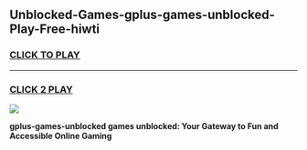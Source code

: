 
## Unblocked-Games-gplus-games-unblocked-Play-Free-hiwti
<h3>
<a href="https://premium76.site?title=gplus-games-unblocked&ref=23A">CLICK TO PLAY</a></h3>
<hr>

<h3>
<a href="https://premium76.site?title=gplus-games-unblocked&ref=23A">CLICK 2 PLAY</a>
  
</h3>

<a href="https://premium76.site?title=gplus-games-unblocked&ref=23A"><img src="https://clearcache.store/games.png"></a>


**gplus-games-unblocked games unblocked: Your Gateway to Fun and Accessible Online Gaming**
